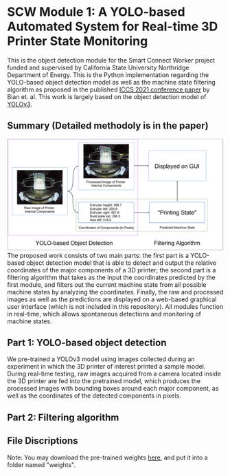 # SCW Module 1: A YOLO-based Automated System for Real-time 3D Printer State Monitoring
This is the object detection module for the Smart Connect Worker project funded and supervised by California State University Northridge Department of Energy.
This is the Python implementation regarding the YOLO-based object detection model as well as the machine state filtering algorithm as proposed in the published [ICCS 2021 conference paper](https://drive.google.com/file/d/1dvMl7bOjjt8JzsBF6P7kSXNZ-KeLhodt/view?usp=sharing) by Bian et. al. 
This work is largely based on the object detection model of [YOLOv3](https://github.com/eriklindernoren/PyTorch-YOLOv3).

## Summary (Detailed methodoly is in the paper)
![Screenshot](workflow.png)
The proposed work consists of two main parts: the first part is a YOLO-based object detection model that is able to detect and output the relative coordinates of the major components of a 3D printer; the second part is a filtering algorithm that takes as the input the coordinates predicted by the first module, and filters out the current machine state from all possible machine states by analyzing the coordinates. Finally, the raw and processed images as well as the predictions are displayed on a web-based graphical user interface (which is not included in this repository). All modules function in real-time, which allows spontaneous detections and monitoring of machine states.

## Part 1: YOLO-based object detection
We pre-trained a YOLOv3 model using images collected during an experiment in which the 3D printer of interest printed a sample model. During real-time testing, raw images acquired from a camera located inside the 3D printer are fed into the pretrained model, which produces the processed images with bounding boxes around each major component, as well as the coordinates of the detected components in pixels.

## Part 2: Filtering algorithm


## File Discriptions

Note: You may download the pre-trained weights [here](https://drive.google.com/file/d/1h2eFIRpB2K5esNt6qKxO1HiZ8V7e3kFm/view?usp=sharing), and put it into a folder named "weights".
